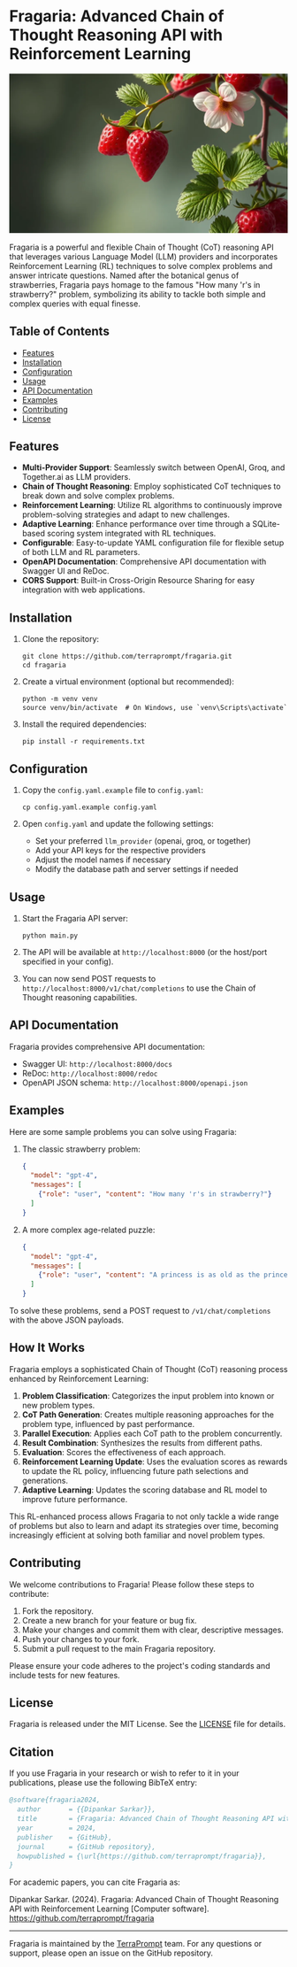# Fragaria: Advanced Chain of Thought Reasoning API with Reinforcement Learning

![Fragaria Logo](header.png)

Fragaria is a powerful and flexible Chain of Thought (CoT) reasoning API that leverages various Language Model (LLM) providers and incorporates Reinforcement Learning (RL) techniques to solve complex problems and answer intricate questions. Named after the botanical genus of strawberries, Fragaria pays homage to the famous "How many 'r's in strawberry?" problem, symbolizing its ability to tackle both simple and complex queries with equal finesse.

## Table of Contents

- [Features](#features)
- [Installation](#installation)
- [Configuration](#configuration)
- [Usage](#usage)
- [API Documentation](#api-documentation)
- [Examples](#examples)
- [Contributing](#contributing)
- [License](#license)

## Features

- **Multi-Provider Support**: Seamlessly switch between OpenAI, Groq, and Together.ai as LLM providers.
- **Chain of Thought Reasoning**: Employ sophisticated CoT techniques to break down and solve complex problems.
- **Reinforcement Learning**: Utilize RL algorithms to continuously improve problem-solving strategies and adapt to new challenges.
- **Adaptive Learning**: Enhance performance over time through a SQLite-based scoring system integrated with RL techniques.
- **Configurable**: Easy-to-update YAML configuration file for flexible setup of both LLM and RL parameters.
- **OpenAPI Documentation**: Comprehensive API documentation with Swagger UI and ReDoc.
- **CORS Support**: Built-in Cross-Origin Resource Sharing for easy integration with web applications.

## Installation

1. Clone the repository:
   ```
   git clone https://github.com/terraprompt/fragaria.git
   cd fragaria
   ```

2. Create a virtual environment (optional but recommended):
   ```
   python -m venv venv
   source venv/bin/activate  # On Windows, use `venv\Scripts\activate`
   ```

3. Install the required dependencies:
   ```
   pip install -r requirements.txt
   ```

## Configuration

1. Copy the `config.yaml.example` file to `config.yaml`:
   ```
   cp config.yaml.example config.yaml
   ```

2. Open `config.yaml` and update the following settings:
   - Set your preferred `llm_provider` (openai, groq, or together)
   - Add your API keys for the respective providers
   - Adjust the model names if necessary
   - Modify the database path and server settings if needed

## Usage

1. Start the Fragaria API server:
   ```
   python main.py
   ```

2. The API will be available at `http://localhost:8000` (or the host/port specified in your config).

3. You can now send POST requests to `http://localhost:8000/v1/chat/completions` to use the Chain of Thought reasoning capabilities.

## API Documentation

Fragaria provides comprehensive API documentation:

- Swagger UI: `http://localhost:8000/docs`
- ReDoc: `http://localhost:8000/redoc`
- OpenAPI JSON schema: `http://localhost:8000/openapi.json`

## Examples

Here are some sample problems you can solve using Fragaria:

1. The classic strawberry problem:
   ```json
   {
     "model": "gpt-4",
     "messages": [
       {"role": "user", "content": "How many 'r's in strawberry?"}
     ]
   }
   ```

2. A more complex age-related puzzle:
   ```json
   {
     "model": "gpt-4",
     "messages": [
       {"role": "user", "content": "A princess is as old as the prince will be when the princess is twice as old as the prince was when the princess's age was half the sum of their present age. What is the age of prince and princess? Provide all solutions to that question."}
     ]
   }
   ```

To solve these problems, send a POST request to `/v1/chat/completions` with the above JSON payloads.

## How It Works

Fragaria employs a sophisticated Chain of Thought (CoT) reasoning process enhanced by Reinforcement Learning:

1. **Problem Classification**: Categorizes the input problem into known or new problem types.
2. **CoT Path Generation**: Creates multiple reasoning approaches for the problem type, influenced by past performance.
3. **Parallel Execution**: Applies each CoT path to the problem concurrently.
4. **Result Combination**: Synthesizes the results from different paths.
5. **Evaluation**: Scores the effectiveness of each approach.
6. **Reinforcement Learning Update**: Uses the evaluation scores as rewards to update the RL policy, influencing future path selections and generations.
7. **Adaptive Learning**: Updates the scoring database and RL model to improve future performance.

This RL-enhanced process allows Fragaria to not only tackle a wide range of problems but also to learn and adapt its strategies over time, becoming increasingly efficient at solving both familiar and novel problem types.


## Contributing

We welcome contributions to Fragaria! Please follow these steps to contribute:

1. Fork the repository.
2. Create a new branch for your feature or bug fix.
3. Make your changes and commit them with clear, descriptive messages.
4. Push your changes to your fork.
5. Submit a pull request to the main Fragaria repository.

Please ensure your code adheres to the project's coding standards and include tests for new features.

## License

Fragaria is released under the MIT License. See the [LICENSE](LICENSE) file for details.

## Citation

If you use Fragaria in your research or wish to refer to it in your publications, please use the following BibTeX entry:

```bibtex
@software{fragaria2024,
  author       = {{Dipankar Sarkar}},
  title        = {Fragaria: Advanced Chain of Thought Reasoning API with Reinforcement Learning},
  year         = 2024,
  publisher    = {GitHub},
  journal      = {GitHub repository},
  howpublished = {\url{https://github.com/terraprompt/fragaria}},
}
```

For academic papers, you can cite Fragaria as:

Dipankar Sarkar. (2024). Fragaria: Advanced Chain of Thought Reasoning API with Reinforcement Learning [Computer software]. https://github.com/terraprompt/fragaria

---

Fragaria is maintained by the [TerraPrompt](https://github.com/terraprompt) team. For any questions or support, please open an issue on the GitHub repository.